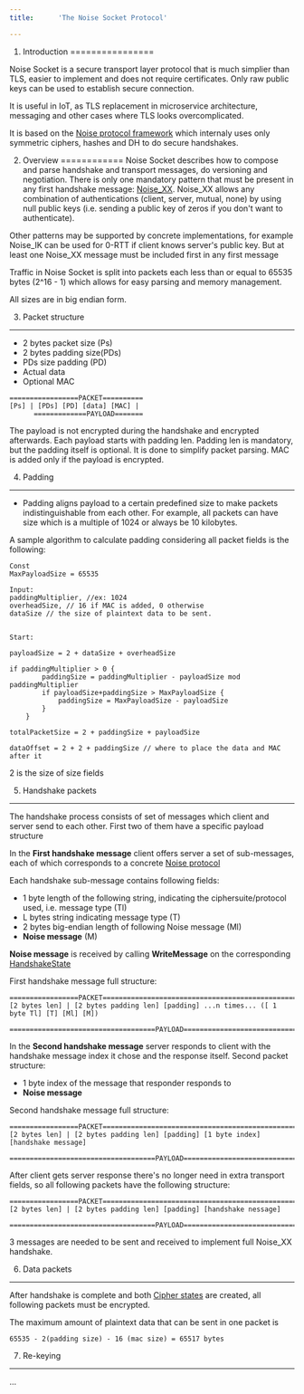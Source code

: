 ```yaml
---
title:      'The Noise Socket Protocol'

---
```



1. Introduction
================

Noise Socket is a secure transport layer protocol that is much simplier than TLS,
easier to implement and does not require certificates. Only raw public keys can
be used to establish secure connection.

It is useful in IoT, as TLS replacement in microservice architecture, messaging
and other cases where TLS looks overcomplicated.


It is based on the [Noise protocol framework](http://noiseprotocol.org) which
internaly uses only symmetric ciphers, hashes and DH to do secure handshakes.

2. Overview 
============ 
Noise Socket describes how to compose and parse handshake and transport messages, do versioning and negotiation.
There is only one mandatory pattern that must be present in any first handshake message: [Noise_XX](http://noiseprotocol.org/noise.html#interactive-patterns).
Noise_XX allows any combination of authentications (client, server, mutual, none) by using null
public keys (i.e. sending a public key of zeros if you don't want to authenticate).

Other patterns may be supported by concrete implementations, for example Noise_IK can be used for 0-RTT if client knows server's public key. But at least one Noise_XX message must be included first in any first message

Traffic in Noise Socket is split into packets each less than or equal to 65535 bytes (2^16 - 1) which allows for easy parsing and memory management.

All sizes are in big endian form.

3. Packet structure
---------------------------

- 2 bytes packet size (Ps)
- 2 bytes padding size(PDs)
- PDs size padding (PD)
- Actual data
- Optional MAC

```
=================PACKET==========
[Ps] | [PDs] [PD] [data] [MAC] |
      =============PAYLOAD=======
```

The payload is not encrypted during the handshake and encrypted afterwards.
Each payload starts with padding len. Padding len is mandatory, but the padding itself is optional. It is done to simplify packet parsing.
MAC is added only if the payload is encrypted.

4. Padding
---------------------------
 - Padding aligns payload to a certain predefined size to make packets indistinguishable from each other. For example, all packets can have size which is a multiple of 1024 or always be 10 kilobytes.

A sample algorithm to calculate padding considering all packet fields is the following:
```
Const
MaxPayloadSize = 65535

Input: 
paddingMultiplier, //ex: 1024
overheadSize, // 16 if MAC is added, 0 otherwise
dataSize // the size of plaintext data to be sent.


Start:

payloadSize = 2 + dataSize + overheadSize 

if paddingMultiplier > 0 {
		paddingSize = paddingMultiplier - payloadSize mod paddingMultiplier
		if payloadSize+paddingSize > MaxPayloadSize {
			paddingSize = MaxPayloadSize - payloadSize
		}
	}

totalPacketSize = 2 + paddingSize + payloadSize

dataOffset = 2 + 2 + paddingSize // where to place the data and MAC after it

```

2 is the size of size fields

5. Handshake packets
---------------------------

The handshake process consists of set of messages which client and server send to each other. First two of them have a specific payload structure

In the **First handshake message** client offers server a set of sub-messages, each of which corresponds to a concrete [Noise protocol](http://noiseprotocol.org/noise.html#protocol-names)

Each handshake sub-message contains following fields:
   - 1 byte length of the following string, indicating the ciphersuite/protocol used, i.e. message type (Tl)
   - L bytes string indicating message type (T)
   - 2 bytes big-endian length of following Noise message (Ml)
   - **Noise message** (M)

**Noise message** is received by calling **WriteMessage** on the corresponding [HandshakeState](http://noiseprotocol.org/noise.html#the-handshakestate-object)

First handshake message full structure:
```
=================PACKET=============================================================================
[2 bytes len] | [2 bytes padding len] [padding] ...n times... ([ 1 byte Tl] [T] [Ml] [M])
                ====================================PAYLOAD=========================================
```

 
In the **Second handshake message** server responds to client with the handshake message index it chose and the response itself.
Second packet structure:
 - 1 byte index of the message that responder responds to
 - **Noise message**
 
 
Second handshake message full structure:
 ```
=================PACKET=============================================================================
[2 bytes len] | [2 bytes padding len] [padding] [1 byte index] [handshake message]
                ====================================PAYLOAD=========================================
```

After client gets server response there's no longer need in extra transport fields, so all following packets have the following structure:

 ```
=================PACKET=============================================================================
[2 bytes len] | [2 bytes padding len] [padding] [handshake nessage]
                ====================================PAYLOAD=========================================
```
 
 
3 messages are needed to be sent and received to implement full Noise_XX handshake.


6. Data packets
---------------------

After handshake is complete and both [Cipher states](http://noiseprotocol.org/noise.html#the-cipherstate-object) are created, all following packets must be encrypted.

The maximum amount of plaintext data that can be sent in one packet is

```
65535 - 2(padding size) - 16 (mac size) = 65517 bytes
```

7. Re-keying
-------------------

...
